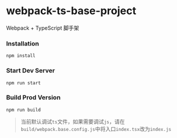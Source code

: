 # webpack-ts-base-project
Webpack + TypeScript 脚手架
### Installation
```
npm install
```
### Start Dev Server
```
npm run start
```
### Build Prod Version
```
npm run build
```
> 当前默认调试```ts```文件，如果需要调试```js```，请在```build/webpack.base.config.js```中将入口```index.tsx```改为```index.js```

